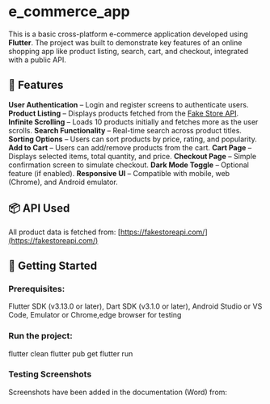 # e_commerce_app

This is a basic cross-platform e-commerce application developed using **Flutter**. The project was built to demonstrate key features of an online shopping app like product listing, search, cart, and checkout, integrated with a public API.

## 📱 Features
**User Authentication** – Login and register screens to authenticate users.
**Product Listing** – Displays products fetched from the [Fake Store API](https://fakestoreapi.com/).
**Infinite Scrolling** – Loads 10 products initially and fetches more as the user scrolls.
**Search Functionality** – Real-time search across product titles.
**Sorting Options** – Users can sort products by price, rating, and popularity.
**Add to Cart** – Users can add/remove products from the cart.
**Cart Page** – Displays selected items, total quantity, and price.
**Checkout Page** – Simple confirmation screen to simulate checkout.
**Dark Mode Toggle** – Optional feature (if enabled).
**Responsive UI** – Compatible with mobile, web (Chrome), and Android emulator.

## 📦 API Used
All product data is fetched from:
[https://fakestoreapi.com/](https://fakestoreapi.com/)

## 🚀 Getting Started

### Prerequisites:
Flutter SDK (v3.13.0 or later), Dart SDK (v3.1.0 or later), Android Studio or VS Code, Emulator or Chrome,edge browser for testing

### Run the project:
flutter clean
flutter pub get
flutter run

### Testing Screenshots
Screenshots have been added in the documentation (Word) from:





